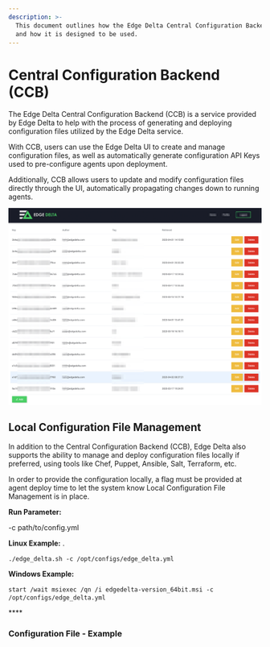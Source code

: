 ```yaml
---
description: >-
  This document outlines how the Edge Delta Central Configuration Backend works,
  and how it is designed to be used.
---
```


# Central Configuration Backend \(CCB\)

The Edge Delta Central Configuration Backend \(CCB\) is a service provided by Edge Delta to help with the process of generating and deploying configuration files utilized by the Edge Delta service. 

With CCB, users can use the Edge Delta UI to create and manage configuration files, as well as automatically generate configuration API Keys used to pre-configure agents upon deployment.   

Additionally, CCB allows users to update and modify configuration files directly through the UI, automatically propagating changes down to running agents.  

![](../.gitbook/assets/screen-shot-2020-04-02-at-10.43.45-am.png)



## Local Configuration File Management

In addition to the Central Configuration Backend \(CCB\), Edge Delta also supports the ability to manage and deploy configuration files locally if preferred, using tools like Chef, Puppet, Ansible, Salt, Terraform, etc. 

In order to provide the configuration locally, a flag must be provided at agent deploy time to let the system know Local Configuration File Management is in place.

 **Run Parameter:**

-c path/to/config.yml

**Linux Example:** .

```text
./edge_delta.sh -c /opt/configs/edge_delta.yml
```

**Windows Example:**

```
start /wait msiexec /qn /i edgedelta-version_64bit.msi -c /opt/configs/edge_delta.yml
```



\*\*\*\*











###  





### 

### 





### Configuration File - Example




